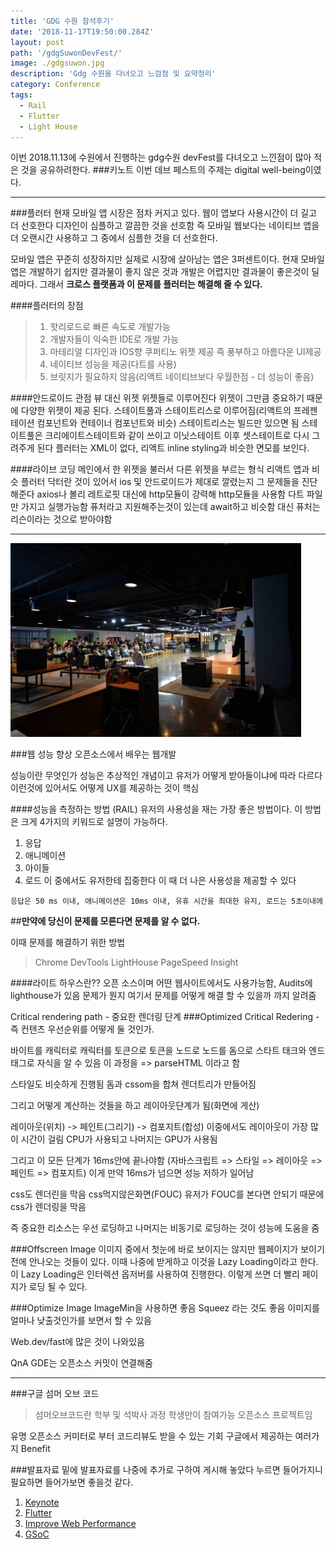 ```yaml
---
title: 'GDG 수원 참석후기'
date: '2018-11-17T19:50:00.284Z'
layout: post
path: '/gdgSuwonDevFest/'
image: ./gdgsuwon.jpg
description: 'Gdg 수원을 다녀오고 느낌점 및 요약정리'
category: Conference
tags:
  - Rail
  - Flutter
  - Light House
---
```


이번 2018.11.13에 수원에서 진행하는 gdg수원 devFest를 다녀오고 느낀점이 많아 적은 것을 공유하려한다. ###키노트
이번 데브 페스트의 주제는 digital well-being이였다.

---

###플러터
현재 모바일 앱 시장은 점차 커지고 있다.
웹이 앱보다 사용시간이 더 길고 더 선호한다
디자인이 심플하고 깔끔한 것을 선호함
즉 모바일 웹보다는 네이티브 앱을 더 오랜시간 사용하고 그 중에서 심플한 것을 더 선호한다.

<!--more-->

모바일 앱은 꾸준히 성장하지만 실제로 시장에 살아남는 앱은 3퍼센트이다. 현재 모바일 앱은 개발하기 쉽지만 결과물이 좋지 않은 것과 개발은 어렵지만 결과물이 좋은것이 딜레마다.
그래서 <b>크로스 플랫폼과 이 문제를 플러터는 해결해 줄 수 있다.</b>

####플러터의 장점

> 1.  핫리로드로 빠른 속도로 개발가능
> 2.  개발자들이 익숙한 IDE로 개발 가능
> 3.  마테리얼 디자인과 IOS향 쿠퍼티노 위젯 제공 즉 풍부하고 아름다운 UI제공
> 4.  네이티브 성능을 제공(다트를 사용)
> 5.  브릿지가 필요하지 않음(리액트 네이티브보다 우월한점 - 더 성능이 좋음)

####안드로이드 관점
뷰 대신 위젯
위젯들로 이루어진다
위젯이 그만큼 중요하기 때문에 다양한 위젯이 제공 된다.
스테이트풀과 스테이트리스로 이루어짐(리액트의 프레젠테이션 컴포넌트와 컨테이너 컴포넌트와 비슷)
스테이트리스는 빌드만 있으면 됨
스테이트풀은 크리에이트스테이트와 같이 쓰이고 이닛스테이트 이후 셋스테이트로 다시 그려주게 된다
플러터는 XML이 없다, 리액트 inline styling과 비슷한 면모를 보인다.

####라이브 코딩
메인에서 한 위젯을 불러서 다른 위젯을 부르는 형식 리액트 앱과 비슷
플러터 닥터란 것이 있어서 ios 및 안드로이드가 제대로 깔렸는지 그 문제들을 진단해준다
axios나 볼리 레트로핏 대신에 http모듈이 강력해 http모듈을 사용함
다트 파일만 가지고 실행가능함
퓨처라고 지원해주는것이 있는데 await하고 비슷함 대신 퓨처는 리슨이라는 것으로 받아야함

---

<img style="height: 310px;" src="./gdgsuwonguest.jpg" alt="Gdg Suwon Guests">

###웹 성능 향상 오픈소스에서 배우는 웹개발

성능이란 무엇인가
성능은 추상적인 개념이고 유저가 어떻게 받아들이냐에 따라 다르다
이런것에 있어서도 어떻게 UX를 제공하는 것이 핵심

####성능을 측정하는 방법 (RAIL)
유저의 사용성을 재는 가장 좋은 방법이다. 이 방법은 크게 4가지의 키워드로 설명이 가능하다.

1. 응답
2. 애니메이션
3. 아이들
4. 로드
   이 중에서도 유저한테 집중한다 이 때 더 나은 사용성을 제공할 수 있다<br />

`응답은 50 ms 이내, 애니메이션은 10ms 이내, 유휴 시간을 최대한 유지, 로드는 5초이내에`

##<b>만약에 당신이 문제를 모른다면 문제를 알 수 없다.</b>

이때 문제를 해결하기 위한 방법

> Chrome DevTools
> LightHouse
> PageSpeed Insight

####라이트 하우스란??
오픈 소스이며 어떤 웹사이트에서도 사용가능함,
Audits에 lighthouse가 있음
문제가 뭔지 여기서 문제를 어떻게 해결 할 수 있을까 까지 알려줌

Critical rendering path - 중요한 렌더링 단계
###Optimized Critical Redering - 즉 컨텐츠 우선순위를 어떻게 둘 것인가.

바이트를 캐릭터로 캐릭터를 토큰으로 토큰을 노드로 노드를 돔으로
스타트 태크와 엔드태그로 자식을 알 수 있음
이 과정을 => parseHTML 이라고 함

스타일도 비슷하게 진행됨
돔과 cssom을 합쳐 렌더트리가 만들어짐

그리고 어떻게 계산하는 것들을 하고 레이아웃단계가 됨(화면에 게산)

레이아웃(위치) -> 페인트(그리기) -> 컴포지트(합성)
이중에서도 레이아웃이 가장 많이 시간이 걸림 CPU가 사용되고 나머지는 GPU가 사용됨

그리고 이 모든 단계가 16ms안에 끝나야함
(자바스크립트 => 스타일 => 레이아웃 => 페인트 => 컴포지트)
이게 만약 16ms가 넘으면 성능 저하가 일어남

css도 렌더린을 막음
css먹지않은화면(FOUC)
유저가 FOUC를 본다면 안되기 때문에 css가 렌더링을 막음

즉 중요한 리소스는 우선 로딩하고 나머지는 비동기로 로딩하는 것이 성능에 도움을 줌

###Offscreen Image
이미지 중에서 첫눈에 바로 보이지는 않지만 웹페이지가 보이기전에 안나오는 것들이 있다.
이때 나중에 받게하고 이것을 Lazy Loading이라고 한다.
이 Lazy Loading은 인터렉션 옵저버를 사용하여 진행한다. 이렇게 쓰면 더 빨리 페이지가 로딩 될 수 있다.

###Optimize Image
ImageMin을 사용하면 좋음
Squeez 라는 것도 좋음 이미지를 얼마나 낮출것인가를 보면서 할 수 있음

Web.dev/fast에 많은 것이 나와있음

QnA GDE는 오픈소스 커밋이 연결해줌

---

###구글 섬머 오브 코드

> 섬머오브코드란 학부 및 석박사 과정 학생만이 참여가능
> 오픈소스 프로젝트임

유명 오픈소스 커미터로 부터 코드리뷰도 받을 수 있는 기회
구글에서 제공하는 여러가지 Benefit

###발표자료
밑에 발표자료를 나중에 추가로 구하여 게시해 놓았다 누르면 들어가지니 필요하면 들어가보면 좋을것 같다.

1. [Keynote](https://speakerdeck.com/gdg/gdg-devfest-suwon-2018-keynote)
2. [Flutter](https://speakerdeck.com/gdg/gdg-devfest-suwon-2018-flutter-101-jake-yoon)
3. [Improve Web Performance](https://speakerdeck.com/gdg/gdg-devfest-suwon-2018-improve-web-performance-cho-eun)
4. [GSoC](https://speakerdeck.com/gdg/gdg-devfest-suwon-2018-gsoc-donghee-na)
